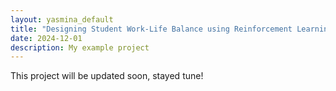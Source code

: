 ```yaml
---
layout: yasmina_default
title: "Designing Student Work-Life Balance using Reinforcement Learning"
date: 2024-12-01
description: My example project
---
```

This project will be updated soon, stayed tune!